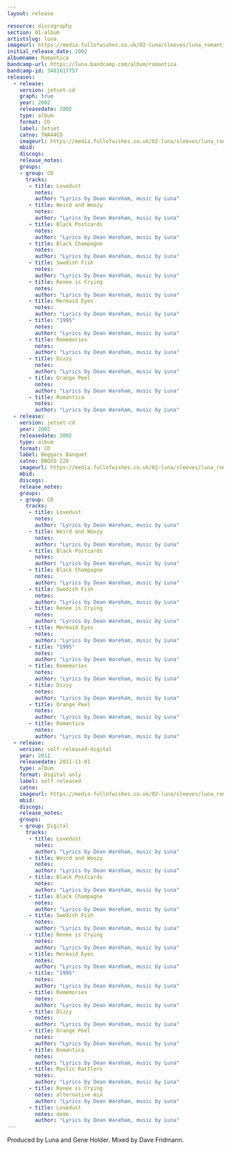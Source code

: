 ```yaml
---
layout: release

resource: discography
section: 01-album
artistslug: luna
imageurl: https://media.fullofwishes.co.uk/02-luna/sleeves/luna_romantica.jpg
initial_release_date: 2002
albumname: Romantica
bandcamp-url: https://luna.bandcamp.com/album/romantica
bandcamp-id: 3481617757
releases:
  - release:
    version: jetset-cd
    graph: true
    year: 2002
    releasedate: 2002
    type: album
    format: CD
    label: Jetset
    catno: TWA44CD
    imageurl: https://media.fullofwishes.co.uk/02-luna/sleeves/luna_romantica.jpg
    mbid:
    discogs:
    release_notes:
    groups:
    - group: CD
      tracks:
       - title: Lovedust
         notes:
         author: "Lyrics by Dean Wareham, music by Luna"
       - title: Weird and Woozy
         notes:
         author: "Lyrics by Dean Wareham, music by Luna"
       - title: Black Postcards
         notes:
         author: "Lyrics by Dean Wareham, music by Luna"
       - title: Black Champagne
         notes:
         author: "Lyrics by Dean Wareham, music by Luna"
       - title: Swedish Fish
         notes:
         author: "Lyrics by Dean Wareham, music by Luna"
       - title: Renee is Crying
         notes:
         author: "Lyrics by Dean Wareham, music by Luna"
       - title: Mermaid Eyes
         notes:
         author: "Lyrics by Dean Wareham, music by Luna"
       - title: "1995"
         notes:
         author: "Lyrics by Dean Wareham, music by Luna"
       - title: Rememories
         notes:
         author: "Lyrics by Dean Wareham, music by Luna"
       - title: Dizzy
         notes:
         author: "Lyrics by Dean Wareham, music by Luna"
       - title: Orange Peel
         notes:
         author: "Lyrics by Dean Wareham, music by Luna"
       - title: Romantica
         notes:
         author: "Lyrics by Dean Wareham, music by Luna"
  - release:
    version: jetset-cd
    year: 2002
    releasedate: 2002
    type: album
    format: CD
    label: Beggars Banquet
    catno: BBQCD 228
    imageurl: https://media.fullofwishes.co.uk/02-luna/sleeves/luna_romantica.jpg
    mbid:
    discogs:
    release_notes:
    groups:
    - group: CD
      tracks:
       - title: Lovedust
         notes:
         author: "Lyrics by Dean Wareham, music by Luna"
       - title: Weird and Woozy
         notes:
         author: "Lyrics by Dean Wareham, music by Luna"
       - title: Black Postcards
         notes:
         author: "Lyrics by Dean Wareham, music by Luna"
       - title: Black Champagne
         notes:
         author: "Lyrics by Dean Wareham, music by Luna"
       - title: Swedish Fish
         notes:
         author: "Lyrics by Dean Wareham, music by Luna"
       - title: Renee is Crying
         notes:
         author: "Lyrics by Dean Wareham, music by Luna"
       - title: Mermaid Eyes
         notes:
         author: "Lyrics by Dean Wareham, music by Luna"
       - title: "1995"
         notes:
         author: "Lyrics by Dean Wareham, music by Luna"
       - title: Rememories
         notes:
         author: "Lyrics by Dean Wareham, music by Luna"
       - title: Dizzy
         notes:
         author: "Lyrics by Dean Wareham, music by Luna"
       - title: Orange Peel
         notes:
         author: "Lyrics by Dean Wareham, music by Luna"
       - title: Romantica
         notes:
         author: "Lyrics by Dean Wareham, music by Luna"
  - release:
    version: self-released-digital
    year: 2011
    releasedate: 2011-11-01
    type: album
    format: Digital only
    label: self released
    catno:
    imageurl: https://media.fullofwishes.co.uk/02-luna/sleeves/luna_romantica.jpg
    mbid:
    discogs:
    release_notes:
    groups:
    - group: Digital
      tracks:
       - title: Lovedust
         notes:
         author: "Lyrics by Dean Wareham, music by Luna"
       - title: Weird and Woozy
         notes:
         author: "Lyrics by Dean Wareham, music by Luna"
       - title: Black Postcards
         notes:
         author: "Lyrics by Dean Wareham, music by Luna"
       - title: Black Champagne
         notes:
         author: "Lyrics by Dean Wareham, music by Luna"
       - title: Swedish Fish
         notes:
         author: "Lyrics by Dean Wareham, music by Luna"
       - title: Renee is Crying
         notes:
         author: "Lyrics by Dean Wareham, music by Luna"
       - title: Mermaid Eyes
         notes:
         author: "Lyrics by Dean Wareham, music by Luna"
       - title: "1995"
         notes:
         author: "Lyrics by Dean Wareham, music by Luna"
       - title: Rememories
         notes:
         author: "Lyrics by Dean Wareham, music by Luna"
       - title: Dizzy
         notes:
         author: "Lyrics by Dean Wareham, music by Luna"
       - title: Orange Peel
         notes:
         author: "Lyrics by Dean Wareham, music by Luna"
       - title: Romantica
         notes:
         author: "Lyrics by Dean Wareham, music by Luna"
       - title: Mystic Rattlers
         notes:
         author: "Lyrics by Dean Wareham, music by Luna"
       - title: Renee is Crying
         notes: alternative mix
         author: "Lyrics by Dean Wareham, music by Luna"
       - title: Lovedust
         notes: demo
         author: "Lyrics by Dean Wareham, music by Luna"
---
```

Produced by Luna and Gene Holder.
Mixed by Dave Fridmann.
